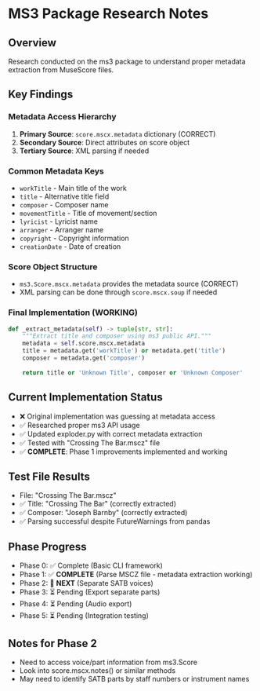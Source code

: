 # MS3 Package Research Notes

## Overview
Research conducted on the ms3 package to understand proper metadata extraction from MuseScore files.

## Key Findings

### Metadata Access Hierarchy
1. **Primary Source**: `score.mscx.metadata` dictionary (CORRECT)
2. **Secondary Source**: Direct attributes on score object  
3. **Tertiary Source**: XML parsing if needed

### Common Metadata Keys
- `workTitle` - Main title of the work
- `title` - Alternative title field
- `composer` - Composer name
- `movementTitle` - Title of movement/section
- `lyricist` - Lyricist name
- `arranger` - Arranger name
- `copyright` - Copyright information
- `creationDate` - Date of creation

### Score Object Structure
- `ms3.Score.mscx.metadata` provides the metadata source (CORRECT)
- XML parsing can be done through `score.mscx.soup` if needed

### Final Implementation (WORKING)
```python
def _extract_metadata(self) -> tuple[str, str]:
    """Extract title and composer using ms3 public API."""
    metadata = self.score.mscx.metadata
    title = metadata.get('workTitle') or metadata.get('title')
    composer = metadata.get('composer')
    
    return title or 'Unknown Title', composer or 'Unknown Composer'
```

## Current Implementation Status
- ❌ Original implementation was guessing at metadata access
- ✅ Researched proper ms3 API usage
- ✅ Updated exploder.py with correct metadata extraction
- ✅ Tested with "Crossing The Bar.mscz" file
- ✅ **COMPLETE**: Phase 1 improvements implemented and working

## Test File Results
- File: "Crossing The Bar.mscz"
- ✅ Title: "Crossing The Bar" (correctly extracted)
- ✅ Composer: "Joseph Barnby" (correctly extracted)
- ✅ Parsing successful despite FutureWarnings from pandas

## Phase Progress
- Phase 0: ✅ Complete (Basic CLI framework)
- Phase 1: ✅ **COMPLETE** (Parse MSCZ file - metadata extraction working)
- Phase 2: 🔄 **NEXT** (Separate SATB voices)
- Phase 3: ⏳ Pending (Export separate parts)
- Phase 4: ⏳ Pending (Audio export)
- Phase 5: ⏳ Pending (Integration testing)

## Notes for Phase 2
- Need to access voice/part information from ms3.Score
- Look into score.mscx.notes() or similar methods
- May need to identify SATB parts by staff numbers or instrument names

